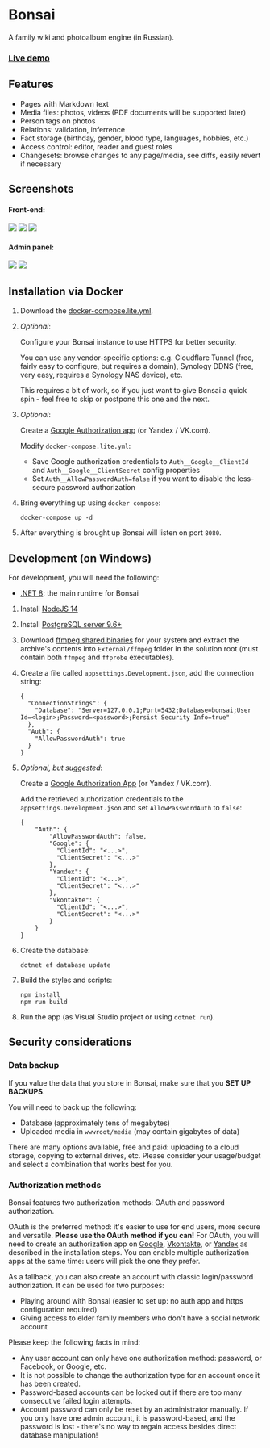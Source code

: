 # Bonsai

A family wiki and photoalbum engine (in Russian).

### [Live demo](https://bonsai.kirillorlov.pro)

## Features

* Pages with Markdown text
* Media files: photos, videos (PDF documents will be supported later)
* Person tags on photos
* Relations: validation, inferrence
* Fact storage (birthday, gender, blood type, languages, hobbies, etc.)
* Access control: editor, reader and guest roles
* Changesets: browse changes to any page/media, see diffs, easily revert if necessary

## Screenshots

#### Front-end:

<a href="https://user-images.githubusercontent.com/604496/46574247-037d4f00-c9a9-11e8-8585-0d574dda2600.png"><img src="https://user-images.githubusercontent.com/604496/46574252-1859e280-c9a9-11e8-821f-daeaaac7de3f.png" /></a>
<a href="https://user-images.githubusercontent.com/604496/46574259-2c054900-c9a9-11e8-8ecc-ca542053f665.png"><img src="https://user-images.githubusercontent.com/604496/46574288-9a4a0b80-c9a9-11e8-8373-2a7d3e00289c.png" /></a>
<a href="https://user-images.githubusercontent.com/604496/46574262-31629380-c9a9-11e8-9ea6-18fbe63f239f.png"><img src="https://user-images.githubusercontent.com/604496/46574291-9f0ebf80-c9a9-11e8-8656-8a54dd2f2be7.png" /></a>

#### Admin panel:

<a href="https://user-images.githubusercontent.com/604496/46574266-3f181900-c9a9-11e8-828d-9d9a5db25acb.png"><img src="https://user-images.githubusercontent.com/604496/46574292-a209b000-c9a9-11e8-8193-cd99fc1f5f91.png" /></a>
<a href="https://user-images.githubusercontent.com/604496/46574268-43443680-c9a9-11e8-974f-f8a60fbeaa74.png"><img src="https://user-images.githubusercontent.com/604496/46574297-a504a080-c9a9-11e8-8612-d3e5cd1592a4.png" /></a>

## Installation via Docker
1. Download the [docker-compose.lite.yml](docker-compose.lite.yml).

2. _Optional_: 

    Configure your Bonsai instance to use HTTPS for better security.

    You can use any vendor-specific options: e.g. Cloudflare Tunnel (free, fairly easy to configure, but requires a domain), Synology DDNS (free, very easy, requires a Synology NAS device), etc.

    This requires a bit of work, so if you just want to give Bonsai a quick spin - feel free to skip or postpone this one and the next.

3. _Optional_:

    Create a [Google Authorization app](https://docs.microsoft.com/en-us/aspnet/core/security/authentication/social/google-logins?view=aspnetcore-6.0) (or Yandex / VK.com).

    Modify `docker-compose.lite.yml`:

    * Save Google authorization credentials to `Auth__Google__ClientId` and `Auth__Google__ClientSecret` config properties
    * Set `Auth__AllowPasswordAuth=false` if you want to disable the less-secure password authorization

    

4. Bring everything up using `docker compose`:
   ```
   docker-compose up -d
   ```
5. After everything is brought up Bonsai will listen on port `8080`.

## Development (on Windows)

For development, you will need the following:

* [.NET 8](https://dotnet.microsoft.com/en-us/download/dotnet/8.0): the main runtime for Bonsai

1. Install [NodeJS 14](https://nodejs.org/en/)
2. Install [PostgreSQL server 9.6+](https://www.enterprisedb.com/downloads/postgres-postgresql-downloads)
3. Download [ffmpeg shared binaries](https://www.ffmpeg.org/download.html) for your system and extract the archive's contents into `External/ffmpeg` folder in the solution root (must contain both `ffmpeg` and `ffprobe` executables).
4. Create a file called `appsettings.Development.json`, add the connection string:

    ```
    {
      "ConnectionStrings": {
        "Database": "Server=127.0.0.1;Port=5432;Database=bonsai;User Id=<login>;Password=<password>;Persist Security Info=true"
      },
      "Auth": {
        "AllowPasswordAuth": true
      } 
    }
    ```

5. _Optional, but suggested_:

    Create a [Google Authorization App](https://docs.microsoft.com/en-us/aspnet/core/security/authentication/social/google-logins?view=aspnetcore-6.0) (or Yandex / VK.com).

    Add the retrieved authorization credentials to the `appsettings.Development.json` and set `AllowPasswordAuth` to `false`:

    ```
    {
        "Auth": {
            "AllowPasswordAuth": false,
            "Google": {
              "ClientId": "<...>",
              "ClientSecret": "<...>" 
            },
            "Yandex": {
              "ClientId": "<...>",
              "ClientSecret": "<...>" 
            },
            "Vkontakte": {
              "ClientId": "<...>",
              "ClientSecret": "<...>" 
            }
        }
    }
    ```
    
6. Create the database:

    ```
    dotnet ef database update
    ```
7. Build the styles and scripts:

    ```
    npm install
    npm run build
    ```
8. Run the app (as Visual Studio project or using `dotnet run`).

## Security considerations

### Data backup

If you value the data that you store in Bonsai, make sure that you **SET UP BACKUPS**.

You will need to back up the following:

* Database (approximately tens of megabytes)
* Uploaded media in `wwwroot/media` (may contain gigabytes of data)

There are many options available, free and paid: uploading to a cloud storage, copying to external drives, etc. Please consider your usage/budget and select a combination that works best for you.

### Authorization methods

Bonsai features two authorization methods: OAuth and password authorization.

OAuth is the preferred method: it's easier to use for end users, more secure and versatile. **Please use the OAuth method if you can!**
For OAuth, you will need to create an authorization app on [Google](https://docs.microsoft.com/en-us/aspnet/core/security/authentication/social/google-logins?view=aspnetcore-6.0), [Vkontakte](https://vk.com/editapp?act=create), or [Yandex](https://oauth.yandex.ru/client/new) as described in the installation steps.
You can enable multiple authorization apps at the same time: users will pick the one they prefer.

As a fallback, you can also create an account with classic login/password authorization. It can be used for two purposes:

* Playing around with Bonsai (easier to set up: no auth app and https configuration required)
* Giving access to elder family members who don't have a social network account

Please keep the following facts in mind:

* Any user account can only have one authorization method: password, or Facebook, or Google, etc.
* It is not possible to change the authorization type for an account once it has been created.
* Password-based accounts can be locked out if there are too many consecutive failed login attempts.
* Account password can only be reset by an administrator manually. If you only have one admin account, it is password-based, and the password is lost - there's no way to regain access besides direct database manipulation!